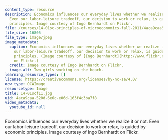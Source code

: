 ```yaml
---
content_type: resource
description: Economics influences our everyday lives whether we realize it or not.
  Even our labor-leisure tradeoff, our decision to work or relax, is guided by economic
  principles. Image courtesy of Ingo Bernhardt on Flickr.
file: /courses/14-01sc-principles-of-microeconomics-fall-2011/4aca9caa520d6e6ce06d163f4c3ba7f8_14-01scf11.jpg
file_size: 16805
file_type: image/jpeg
image_metadata:
  caption: Economics influences our everyday lives whether we realize it or not. Even
    our labor-leisure tradeoff, our decision to work or relax, is guided by economic
    principles. (Image courtesy of [Ingo Bernhardt](http://www.flickr.com/photos/spree2010/4930763550/)
    on Flickr.)
  credit: Image courtesy of Ingo Bernhardt on Flickr.
  image-alt: Two girls working on the beach.
learning_resource_types: []
license: https://creativecommons.org/licenses/by-nc-sa/4.0/
ocw_type: OCWImage
resourcetype: Image
title: 14-01scf11.jpg
uid: 4aca9caa-520d-6e6c-e06d-163f4c3ba7f8
video_metadata:
  youtube_id: null
---
```

Economics influences our everyday lives whether we realize it or not. Even our labor-leisure tradeoff, our decision to work or relax, is guided by economic principles. Image courtesy of Ingo Bernhardt on Flickr.